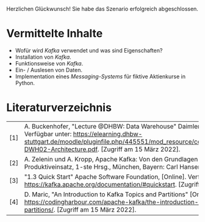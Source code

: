 Herzlichen Glückwunsch! Sie habe das Szenario erfolgreich abgeschlossen.

# Vermittelte Inhalte

-   Wofür wird _Kafka_ verwendet und was sind Eigenschaften?
-   Installation von _Kafka_.
-   Funktionsweise von _Kafka_.
-   Ein- / Auslesen von Daten.
-   Implementation eines _Messaging-Systems_ für fiktive Aktienkurse in Python.

# Literaturverzeichnis

|     |                                                                                                                                                                                                                                                      |
| --- | ---------------------------------------------------------------------------------------------------------------------------------------------------------------------------------------------------------------------------------------------------- |
| [1] | A. Buckenhofer, "Lecture @DHBW: Data Warehouse" Daimler TSS, 2022. [Online]. Verfügbar unter: https://elearning.dhbw-stuttgart.de/moodle/pluginfile.php/445551/mod_resource/content/2/Buckenhofer-DWH02-Architecture.pdf. [Zugriff am 15 März 2022]. |
| [2] | A. Zelenin und A. Kropp, Apache Kafka: Von den Grundlagen bis zum Produktiveinsatz, 1-ste Hrsg., München, Bayern: Carl Hansen Verlag, 2022.                                                                                                          |
| [3] | "1.3 Quick Start" Apache Software Foundation, [Online]. Verfügbar unter: https://kafka.apache.org/documentation/#quickstart. [Zugriff am 15 März 2022].                                                                                              |
| [4] | D. Maric, "An Introduction to Kafka Topics and Partitions" [Online]. Verfügbar unter: https://codingharbour.com/apache-kafka/the-introduction-to-kafka-topics-and-partitions/. [Zugriff am 15 März 2022].                                            |
